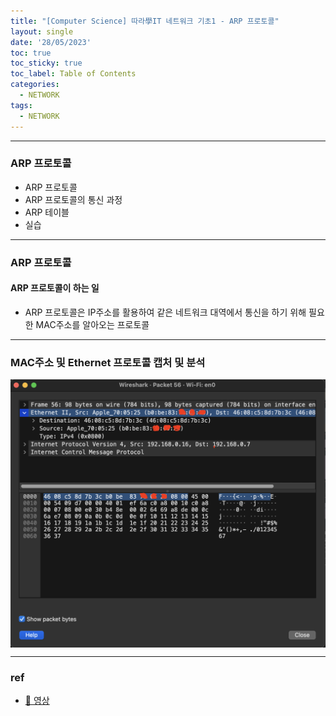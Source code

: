 ```yaml
---
title: "[Computer Science] 따라學IT 네트워크 기초1 - ARP 프로토콜"
layout: single
date: '28/05/2023'
toc: true
toc_sticky: true
toc_label: Table of Contents
categories:
  - NETWORK
tags:
  - NETWORK
---
```


---
### ARP 프로토콜
* ARP 프로토콜
* ARP 프로토콜의 통신 과정
* ARP 테이블
* 실습


---
### ARP 프로토콜
#### ARP 프로토콜이 하는 일
* ARP 프로토콜은 IP주소를 활용하여 같은 네트워크 대역에서 통신을 하기 위해 필요한 MAC주소를 알아오는 프로토콜

---

### MAC주소 및 Ethernet 프로토콜 캡처 및 분석

<p align="center">
    <img src="/img/computer_science/network/wireshark7.png" align="center">
</p>


---

### ref
* [🔗 영상](https://www.youtube.com/watch?v=LDsp-Xb168E&list=PL0d8NnikouEWcF1jJueLdjRIC4HsUlULi&index=7)
